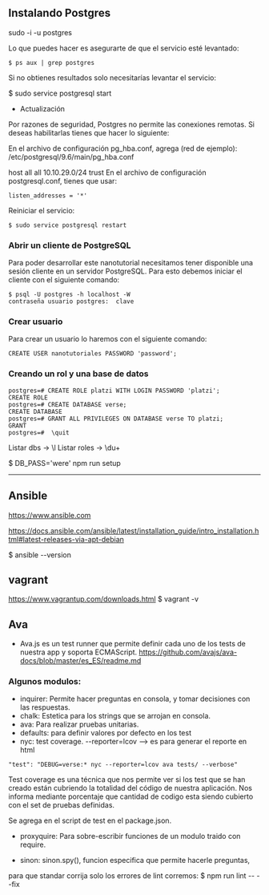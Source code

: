 ## Instalando Postgres

sudo -i -u postgres

Lo que puedes hacer es asegurarte de que el servicio esté levantado:

`
$ ps aux | grep postgres
`

Si no obtienes resultados solo necesitarías levantar el servicio:

$ sudo service postgresql start

+ Actualización

Por razones de seguridad, Postgres no permite las conexiones remotas. Si deseas habilitarlas tienes que hacer lo siguiente:

En el archivo de configuración pg_hba.conf, agrega (red de ejemplo):
 /etc/postgresql/9.6/main/pg_hba.conf

host all all 10.10.29.0/24 trust
En el archivo de configuración postgresql.conf, tienes que usar:

`
listen_addresses = '*'
`

Reiniciar el servicio:

`
$ sudo service postgresql restart
`

### Abrir un cliente de PostgreSQL

Para poder desarrollar este nanotutorial necesitamos tener disponible una sesión cliente en un servidor PostgreSQL. Para esto debemos iniciar el cliente con el siguiente comando:

```
$ psql -U postgres -h localhost -W
contraseña usuario postgres:  clave
```

### Crear usuario

Para crear un usuario lo haremos con el siguiente comando:

```
CREATE USER nanotutoriales PASSWORD 'password';
```

### Creando un rol y una base de datos
```
postgres=# CREATE ROLE platzi WITH LOGIN PASSWORD 'platzi';
CREATE ROLE
postgres=# CREATE DATABASE verse;
CREATE DATABASE
postgres=# GRANT ALL PRIVILEGES ON DATABASE verse TO platzi;
GRANT
postgres=#  \quit
```

Listar dbs ->  \l
Listar roles -> \du+

$ DB_PASS='were' npm run setup

----------------------------------------------------------
## Ansible

https://www.ansible.com

https://docs.ansible.com/ansible/latest/installation_guide/intro_installation.html#latest-releases-via-apt-debian

$ ansible --version

## vagrant

https://www.vagrantup.com/downloads.html
$ vagrant -v

## Ava

+ Ava.js es un test runner que permite definir cada uno de los tests de nuestra app y soporta ECMAScript.
https://github.com/avajs/ava-docs/blob/master/es_ES/readme.md



### Algunos modulos:

+ inquirer: Permite hacer preguntas en consola, y tomar decisiones con las respuestas.
+ chalk: Estetica para los strings que se arrojan en consola.
+ ava:  Para realizar pruebas unitarias.
+ defaults: para definir valores por defecto en los test
+ nyc: test coverage.  --reporter=lcov --> es para generar el reporte en html
```
"test": "DEBUG=verse:* nyc --reporter=lcov ava tests/ --verbose"
```
Test coverage es una técnica que nos permite ver si los test que se han creado están cubriendo la totalidad del código de nuestra aplicación. Nos informa mediante porcentaje que cantidad de codigo esta siendo cubierto con el set de pruebas definidas.

Se agrega en el script de test en el package.json.


+ proxyquire:  Para sobre-escribir funciones de un modulo traido con require.

+ sinon: sinon.spy(), funcion especifica que permite hacerle preguntas, 


para que standar corrija solo los errores de lint corremos:
$ npm run lint -- --fix

